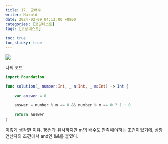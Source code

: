 ```yaml
---
title: 17. 공배수
writer: Harold
date: 2024-02-09 04:13:00 +0800
categories: [코딩테스트]
tags: [코딩테스트]

toc: true
toc_sticky: true
---
```

![](https://velog.velcdn.com/images/haroldfromk/post/032e11a8-884a-4cbe-b6af-d61b77a38082/image.png)

나의 코드
```swift
import Foundation

func solution(_ number:Int, _ n:Int, _ m:Int) -> Int {
    
    var answer = 0
    
    answer = number % n == 0 && number % m == 0 ? 1 : 0
    
    return answer
}
```

이렇게 생각한 이유.
16번과 유사하지만 m의 배수도 만족해야하는 조건이었기에, 삼항연산자의 조건에서  and인 &&를 붙였다.